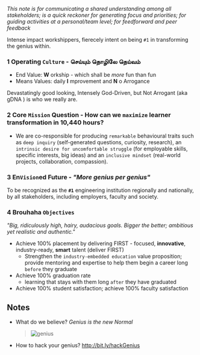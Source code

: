 
_This note is for communicating a shared understanding among all stakeholders; is a quick reckoner for generating focus
and priorities; for guiding activities at a personal/team level; for feed­forward and peer feedback_
 
Intense impact workshippers, fierecely intent on being `#1` in transforming the genius within.

### 1 Operating `Culture`  - செய்யும் தொழிலே தெய்வம்
 - End Value: **W** orkship - which shall be _more_ fun than fun
 - Means Values: daily **I** mprovement and **N** o Arrogance 

Devastatingly good­ looking, Intensely God-­Driven, but Not Arrogant (aka gDNA ) is who we really are.

### 2 Core `Mission` Question - How can we `maximize` learner transformation in 10,440 hours?
 - We are co-responsible for producing `remarkable` behavioural traits such as `deep inquiry` (self-generated questions, curiosity, research), an `intrinsic desire for uncomfortable struggle` (for employable skills, specific interests, big ideas) and an `inclusive mindset` (real-world projects, collaboration, compassion).

### 3 En`Vision`ed Future - _"More genius per genius"_  
To be recognized as the **`#1`** engineering institution regionally and nationally, by all stakeholders, including employers, faculty and society.

### 4 Brouhaha `Objectives`
_"Big, ridiculously high, hairy, audacious goals. Bigger the better; ambitious yet realistic and authentic."_  
  - Achieve 100% placement by delivering FIRST - focused, **innovative**, industry-ready, __smart__ talent (deliver FIRST)
    - Strengthen the `industry-embedded education` value proposition; provide mentoring and expertise to help them begin a career long  `before` they graduate
  - Achieve 100% graduation rate 
    - learning that stays with them long `after` they have graduated
  - Achieve 100% student satisfaction; achieve 100% faculty satisfaction
 
 ## Notes 
 - What do we believe? *Genius is the new Normal*
	 > ![genius](https://files.gitter.im/kgisl/campsite/7W41/geniusNormal.jpg)
 - How to hack your genius? http://bit.ly/hackGenius 

<!--stackedit_data:
eyJoaXN0b3J5IjpbLTc4NDkxODkxLC0xNDczOTc2NDAxLDExMj
c0MTMzNzJdfQ==
-->